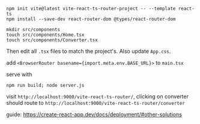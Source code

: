 ```
npm init vite@latest vite-react-ts-router-project -- --template react-ts
npm install --save-dev react-router-dom @types/react-router-dom

mkdir src/components
touch src/components/Home.tsx
touch src/components/Converter.tsx
```

Then edit all `.tsx` files to match the project's. Also update `App.css`.

add `<BrowserRouter basename={import.meta.env.BASE_URL}>` to `main.tsx`

serve with
```
npm run build; node server.js
```
visit `http://localhost:9000/vite-react-ts-router/`, clicking on converter should route to `http://localhost:9000/vite-react-ts-router/converter`

guide:
https://create-react-app.dev/docs/deployment/#other-solutions